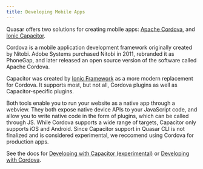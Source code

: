 ```yaml
---
title: Developing Mobile Apps
---
```


Quasar offers two solutions for creating mobile apps: [Apache Cordova](https://cordova.apache.org/), and [Ionic Capacitor](https://capacitor.ionicframework.com).

Cordova is a mobile application development framework originally created by Nitobi. Adobe Systems purchased Nitobi in 2011, rebranded it as PhoneGap, and later released an open source version of the software called Apache Cordova.

Capacitor was created by [Ionic Framework](https://ionicframework.com/) as a more modern replacement for Cordova. It supports most, but not all, Cordova plugins as well as Capacitor-specific plugins.

Both tools enable you to run your website as a native app through a webview. They both expose native device APIs to your JavaScript code, and allow you to write native code in the form of plugins, which can be called through JS. While Cordova supports a wide range of targets, Capacitor only supports iOS and Android. Since Capacitor support in Quasar CLI is not finalized and is considered experimental, we reccomend using Cordova for production apps.

See the docs for [Developing with Capacitor (experimental)](/quasar-cli/developing-capacitor-apps/introduction) or [Developing with Cordova](/quasar-cli/developing-cordova-apps/introduction).
